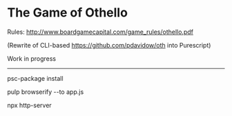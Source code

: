 # The Game of Othello

Rules: http://www.boardgamecapital.com/game_rules/othello.pdf

(Rewrite of CLI-based https://github.com/pdavidow/oth into Purescript)

Work in progress

--------------------------------

psc-package install

pulp browserify --to app.js

npx http-server